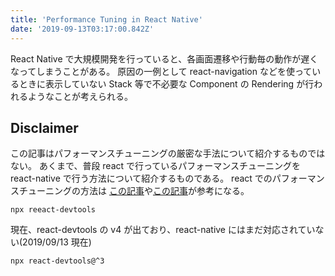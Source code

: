 ```yaml
---
title: 'Performance Tuning in React Native'
date: '2019-09-13T03:17:00.842Z'
---
```


React Native で大規模開発を行っていると、各画面遷移や行動毎の動作が遅くなってしまうことがある。
原因の一例として react-navigation などを使っているときに表示していない Stack 等で不必要な Component の Rendering が行われるようなことが考えられる。

## Disclaimer

この記事はパフォーマンスチューニングの厳密な手法について紹介するものではない。
あくまで、普段 react で行っているパフォーマンスチューニングを react-native で行う方法について紹介するものである。
react でのパフォーマンスチューニングの方法は
[この記事](https://calibreapp.com/blog/react-performance-profiling-optimization/)や[この記事](https://recruit-tech.co.jp/blog/2018/09/19/react_spa_performance_tuning/)が参考になる。

```
npx reeact-devtools
```

現在、react-devtools の v4 が出ており、react-native にはまだ対応されていない(2019/09/13 現在)

```
npx react-devtools@^3
```
